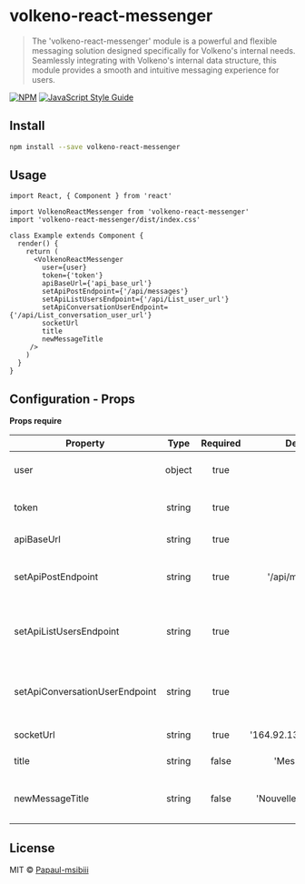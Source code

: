 # volkeno-react-messenger

> The 'volkeno-react-messenger' module is a powerful and flexible messaging solution designed specifically for Volkeno's internal needs. Seamlessly integrating with Volkeno's internal data structure, this module provides a smooth and intuitive messaging experience for users.

[![NPM](https://img.shields.io/npm/v/volkeno-react-messenger.svg)](https://www.npmjs.com/package/volkeno-react-messenger) [![JavaScript Style Guide](https://img.shields.io/badge/code_style-standard-brightgreen.svg)](https://standardjs.com)

## Install

```bash
npm install --save volkeno-react-messenger
```

## Usage

```tsx
import React, { Component } from 'react'

import VolkenoReactMessenger from 'volkeno-react-messenger'
import 'volkeno-react-messenger/dist/index.css'

class Example extends Component {
  render() {
    return (
      <VolkenoReactMessenger
        user={user}
        token={'token'}
        apiBaseUrl={'api_base_url'}
        setApiPostEndpoint={'/api/messages'}
        setApiListUsersEndpoint={'/api/List_user_url'}
        setApiConversationUserEndpoint={'/api/List_conversation_user_url'}
        socketUrl
        title
        newMessageTitle
     />
    )
  }
}
```


## Configuration - Props

**Props require**

| Property                        |   Type   | Required |  Default | Description                                                            |
| ------------------------------- | :------: | :------: | :------: | ---------------------------------------------------------------------- |
| user                            |  object  |  true    |    { }   | Provide logged in user data                                            |
| token                           |  string  |  true    |    ' '   | Provide logged in user token                                           |
| apiBaseUrl                      |  string  |  true    |    ' '   | Provide api base url                                                   |
| setApiPostEndpoint              |  string  |  true    |    '/api/messages'   | Provide the endpoint to post messages                      |
| setApiListUsersEndpoint         |  string  |  true    |    ' '   | Provide endpoint for list of all users that user can chat              |
| setApiConversationUserEndpoint  |  string  |  true    |    ' '   | Provide the endpoint for the user's list of all conversations          |
| socketUrl                       |  string  |  true    |    '164.92.136.142:4026'   | Provide socket url                                   |
| title                           |  string  |  false   |    'Messagerie'   | Set the name of the chat                                      |
| newMessageTitle                 |  string  |  false   |     'Nouvelle discussion'   | Set the name of new discussion modal                |

## License

MIT © [Papaul-msibiii](https://github.com/Papaul-msibiii)
